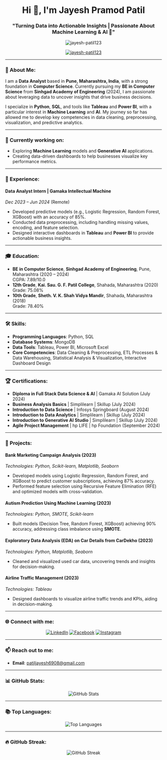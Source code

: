 <h1 align="center">Hi 👋, I'm Jayesh Pramod Patil</h1>
<h3 align="center">"Turning Data into Actionable Insights | Passionate About Machine Learning & AI 🚀"</h3>

<p align="center">
  <img src="https://komarev.com/ghpvc/?username=jayesh-patil123&label=Profile%20views&color=0e75b6&style=flat" alt="jayesh-patil123" />
</p>

<p align="center">
  <a href="https://github.com/ryo-ma/github-profile-trophy">
    <img src="https://github-profile-trophy.vercel.app/?username=jayesh-patil123&theme=flat&row=1&column=3&margin-w=10&margin-h=10" alt="jayesh-patil123" />
  </a>
</p>

---

### 🚀 About Me:
I am a **Data Analyst** based in **Pune, Maharashtra, India**, with a strong foundation in **Computer Science**. Currently pursuing my **BE in Computer Science** from **Sinhgad Academy of Engineering** (2024), I am passionate about leveraging data to uncover insights that drive business decisions.

I specialize in **Python**, **SQL**, and tools like **Tableau** and **Power BI**, with a particular interest in **Machine Learning** and **AI**. My journey so far has allowed me to develop key competencies in data cleaning, preprocessing, visualization, and predictive analytics.

---

### 🔭 Currently working on:
- Exploring **Machine Learning** models and **Generative AI** applications.
- Creating data-driven dashboards to help businesses visualize key performance metrics.

---

### 💼 Experience:
#### **Data Analyst Intern** | **Gamaka Intellectual Machine**  
*Dec 2023 – Jun 2024* (Remote)  
- Developed predictive models (e.g., Logistic Regression, Random Forest, XGBoost) with an accuracy of 85%.
- Conducted data preprocessing, including handling missing values, encoding, and feature selection.
- Designed interactive dashboards in **Tableau** and **Power BI** to provide actionable business insights.

---

### 🎓 Education:
- **BE in Computer Science**, **Sinhgad Academy of Engineering**, Pune, Maharashtra (2020 – 2024)  
  CGPA: 7.89/10.0
- **12th Grade**, **Kai. Sau. G. F. Patil College**, Shahada, Maharashtra (2020)  
  Grade: 75.08%
- **10th Grade**, **Sheth. V. K. Shah Vidya Mandir**, Shahada, Maharashtra (2018)  
  Grade: 78.40%

---

### 🛠️ Skills:
- **Programming Languages**: Python, SQL
- **Database Systems**: MongoDB
- **Data Tools**: Tableau, Power BI, Microsoft Excel
- **Core Competencies**: Data Cleaning & Preprocessing, ETL Processes & Data Warehousing, Statistical Analysis & Visualization, Interactive Dashboard Design

---

### 🏆 Certifications:
- **Diploma in Full Stack Data Science & AI** | Gamaka AI Solution (July 2024)
- **Business Analysis Basics** | Simplilearn | Skillup (July 2024)
- **Introduction to Data Science** | Infosys Springboard (August 2024)
- **Introduction to Data Analytics** | Simplilearn | Skillup (July 2024)
- **Introduction to Generative AI Studio** | Simplilearn | Skillup (July 2024)
- **Agile Project Management** | hp LIFE | hp Foundation (September 2024)

---

### 🌱 Projects:
#### **Bank Marketing Campaign Analysis** (2023)  
*Technologies: Python, Scikit-learn, Matplotlib, Seaborn*  
- Developed models using Logistic Regression, Random Forest, and XGBoost to predict customer subscriptions, achieving 87% accuracy.
- Performed feature selection using Recursive Feature Elimination (RFE) and optimized models with cross-validation.

#### **Autism Prediction Using Machine Learning** (2023)  
*Technologies: Python, SMOTE, Scikit-learn*  
- Built models (Decision Tree, Random Forest, XGBoost) achieving 90% accuracy, addressing class imbalance using **SMOTE**.

#### **Exploratory Data Analysis (EDA) on Car Details from CarDekho** (2023)  
*Technologies: Python, Matplotlib, Seaborn*  
- Cleaned and visualized used car data, uncovering trends and insights for decision-making.

#### **Airline Traffic Management** (2023)  
*Technologies: Tableau*  
- Designed dashboards to visualize airline traffic trends and KPIs, aiding in decision-making.

---

### 🌐 Connect with me:
<p align="center">
  <a href="https://linkedin.com/in/jayesh-patil-a8218324a/" target="blank"><img src="https://img.shields.io/badge/LinkedIn-0A66C2?style=for-the-badge&logo=linkedin&logoColor=white" alt="LinkedIn" /></a>
  <a href="https://fb.com/jayeshpatil" target="blank"><img src="https://img.shields.io/badge/Facebook-1877F2?style=for-the-badge&logo=facebook&logoColor=white" alt="Facebook" /></a>
  <a href="https://instagram.com/__.capricorn__" target="blank"><img src="https://img.shields.io/badge/Instagram-E4405F?style=for-the-badge&logo=instagram&logoColor=white" alt="Instagram" /></a>
</p>

---

### 📫 Reach out to me:
- **Email**: [patiljayesh6908@gmail.com](mailto:patiljayesh6908@gmail.com)

---

### 📊 GitHub Stats:
<p align="center">
  <img src="https://github-readme-stats.vercel.app/api?username=jayesh-patil123&show_icons=true&theme=radical&locale=en" alt="GitHub Stats" />
</p>

---

### 📚 Top Languages:
<p align="center">
  <img src="https://github-readme-stats.vercel.app/api/top-langs?username=jayesh-patil123&show_icons=true&locale=en&layout=compact&theme=radical" alt="Top Languages" />
</p>

---

### 🔥 GitHub Streak:
<p align="center">
  <img src="https://github-readme-streak-stats.herokuapp.com/?user=jayesh-patil123&theme=radical" alt="GitHub Streak" />
</p>
